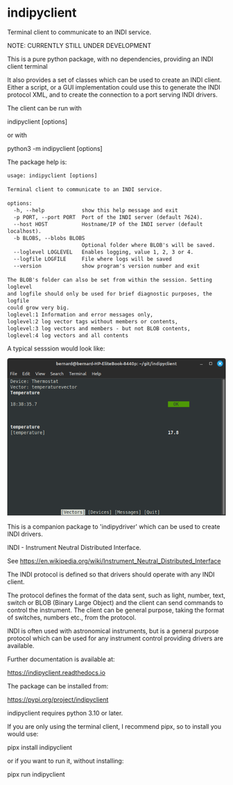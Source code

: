 # indipyclient
Terminal client to communicate to an INDI service.

NOTE: CURRENTLY STILL UNDER DEVELOPMENT

This is a pure python package, with no dependencies, providing an INDI client terminal

It also provides a set of classes which can be used to create an INDI client. Either a script, or a GUI implementation could use this to generate the INDI protocol XML, and to create the connection to a port serving INDI drivers.

The client can be run with

indipyclient [options]

or with

python3 -m indipyclient [options]

The package help is:

    usage: indipyclient [options]

    Terminal client to communicate to an INDI service.

    options:
      -h, --help            show this help message and exit
      -p PORT, --port PORT  Port of the INDI server (default 7624).
      --host HOST           Hostname/IP of the INDI server (default localhost).
      -b BLOBS, --blobs BLOBS
                            Optional folder where BLOB's will be saved.
      --loglevel LOGLEVEL   Enables logging, value 1, 2, 3 or 4.
      --logfile LOGFILE     File where logs will be saved
      --version             show program's version number and exit

    The BLOB's folder can also be set from within the session. Setting loglevel
    and logfile should only be used for brief diagnostic purposes, the logfile
    could grow very big.
    loglevel:1 Information and error messages only,
    loglevel:2 log vector tags without members or contents,
    loglevel:3 log vectors and members - but not BLOB contents,
    loglevel:4 log vectors and all contents

A typical sesssion would look like:

![Terminal screenshot](./image.png)


This is a companion package to 'indipydriver' which can be used to create INDI drivers.

INDI - Instrument Neutral Distributed Interface.

See https://en.wikipedia.org/wiki/Instrument_Neutral_Distributed_Interface

The INDI protocol is defined so that drivers should operate with any INDI client.

The protocol defines the format of the data sent, such as light, number, text, switch or BLOB (Binary Large Object) and the client can send commands to control the instrument.  The client can be general purpose, taking the format of switches, numbers etc., from the protocol.

INDI is often used with astronomical instruments, but is a general purpose protocol which can be used for any instrument control providing drivers are available.

Further documentation is available at:

https://indipyclient.readthedocs.io

The package can be installed from:

https://pypi.org/project/indipyclient

indipyclient requires python 3.10 or later.

If you are only using the terminal client, I recommend pipx, so to install you would use:

pipx install indipyclient

or if you want to run it, without installing:

pipx run indipyclient
